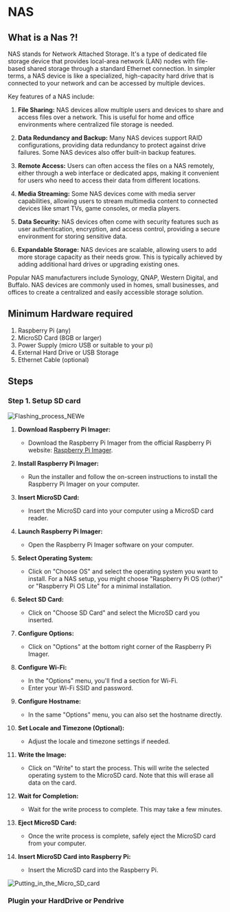 # NAS

## What is a Nas ?!
NAS stands for Network Attached Storage. It's a type of dedicated file storage device that provides local-area network (LAN) nodes with file-based shared storage through a standard Ethernet connection. In simpler terms, a NAS device is like a specialized, high-capacity hard drive that is connected to your network and can be accessed by multiple devices.

Key features of a NAS include:

1. **File Sharing:** NAS devices allow multiple users and devices to share and access files over a network. This is useful for home and office environments where centralized file storage is needed.

2. **Data Redundancy and Backup:** Many NAS devices support RAID configurations, providing data redundancy to protect against drive failures. Some NAS devices also offer built-in backup features.

3. **Remote Access:** Users can often access the files on a NAS remotely, either through a web interface or dedicated apps, making it convenient for users who need to access their data from different locations.

4. **Media Streaming:** Some NAS devices come with media server capabilities, allowing users to stream multimedia content to connected devices like smart TVs, game consoles, or media players.

5. **Data Security:** NAS devices often come with security features such as user authentication, encryption, and access control, providing a secure environment for storing sensitive data.

6. **Expandable Storage:** NAS devices are scalable, allowing users to add more storage capacity as their needs grow. This is typically achieved by adding additional hard drives or upgrading existing ones.

Popular NAS manufacturers include Synology, QNAP, Western Digital, and Buffalo. NAS devices are commonly used in homes, small businesses, and offices to create a centralized and easily accessible storage solution.

## Minimum Hardware required

1. Raspberry Pi (any)
2. MicroSD Card (8GB or larger)
3. Power Supply (micro USB or suitable to your pi)
4. External Hard Drive or USB Storage
5. Ethernet Cable (optional)

## Steps

### Step 1. Setup SD card

![Flashing_process_NEWe](https://github.com/shashankbhosagi/setup-nas-blog/assets/78866224/78fd0556-fe11-42a1-bf13-af3ea010df7e)


1. **Download Raspberry Pi Imager:**
   - Download the Raspberry Pi Imager from the official Raspberry Pi website: [Raspberry Pi Imager](https://www.raspberrypi.org/software/).

2. **Install Raspberry Pi Imager:**
   - Run the installer and follow the on-screen instructions to install the Raspberry Pi Imager on your computer.

3. **Insert MicroSD Card:**
   - Insert the MicroSD card into your computer using a MicroSD card reader.

4. **Launch Raspberry Pi Imager:**
   - Open the Raspberry Pi Imager software on your computer.

5. **Select Operating System:**
   - Click on "Choose OS" and select the operating system you want to install. For a NAS setup, you might choose "Raspberry Pi OS (other)" or "Raspberry Pi OS Lite" for a minimal installation.

6. **Select SD Card:**
   - Click on "Choose SD Card" and select the MicroSD card you inserted.

7. **Configure Options:**
   - Click on "Options" at the bottom right corner of the Raspberry Pi Imager.

8. **Configure Wi-Fi:**
   - In the "Options" menu, you'll find a section for Wi-Fi.
   - Enter your Wi-Fi SSID and password.

9. **Configure Hostname:**
   - In the same "Options" menu, you can also set the hostname directly.

10. **Set Locale and Timezone (Optional):**
    - Adjust the locale and timezone settings if needed.

11. **Write the Image:**
    - Click on "Write" to start the process. This will write the selected operating system to the MicroSD card. Note that this will erase all data on the card.

12. **Wait for Completion:**
    - Wait for the write process to complete. This may take a few minutes.

13. **Eject MicroSD Card:**
    - Once the write process is complete, safely eject the MicroSD card from your computer.

14. **Insert MicroSD Card into Raspberry Pi:**
    - Insert the MicroSD card into the Raspberry Pi.

![Putting_in_the_Micro_SD_card](https://github.com/shashankbhosagi/setup-nas-blog/assets/78866224/852d58ae-4aab-4574-9aa1-326d33aa4da0)



### Plugin your HardDrive or Pendrive






























































